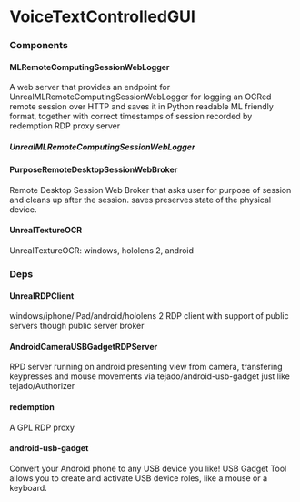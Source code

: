 # VoiceTextControlledGUI

### Components

#### MLRemoteComputingSessionWebLogger 
A web server that provides an endpoint for UnrealMLRemoteComputingSessionWebLogger for logging an OCRed remote session over HTTP and saves it in Python readable ML friendly format, together with correct timestamps of session recorded by redemption RDP proxy server

##### UnrealMLRemoteComputingSessionWebLogger


#### PurposeRemoteDesktopSessionWebBroker 
Remote Desktop Session Web Broker that asks user for purpose of session and cleans up after the session. saves preserves state of the physical device.

#### UnrealTextureOCR 
UnrealTextureOCR: windows, hololens 2, android


### Deps
#### UnrealRDPClient 
windows/iphone/iPad/android/hololens 2 RDP client with support of public servers though public server broker

#### AndroidCameraUSBGadgetRDPServer 
RPD server running on android presenting view from camera, transfering keypresses and mouse movements via tejado/android-usb-gadget just like tejado/Authorizer

#### redemption 
A GPL RDP proxy

#### android-usb-gadget 
Convert your Android phone to any USB device you like! USB Gadget Tool allows you to create and activate USB device roles, like a mouse or a keyboard.

